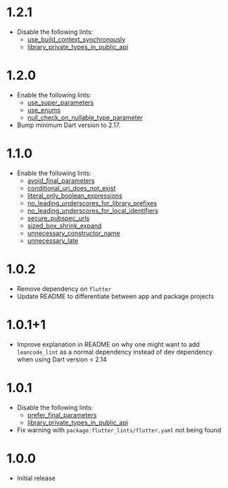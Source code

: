 # 1.2.1

- Disable the following lints:
  - [use_build_context_synchronously](https://dart-lang.github.io/linter/lints/use_build_context_synchronously)
  - [library_private_types_in_public_api](https://dart-lang.github.io/linter/lints/library_private_types_in_public_api)

# 1.2.0

- Enable the following lints:
  - [use_super_parameters](https://dart-lang.github.io/linter/lints/use_super_parameters)
  - [use_enums](https://dart-lang.github.io/linter/lints/use_enums)
  - [null_check_on_nullable_type_parameter](https://dart-lang.github.io/linter/lints/null_check_on_nullable_type_parameter.html)
- Bump minimum Dart version to 2.17.

# 1.1.0

- Enable the following lints:
  - [avoid_final_parameters](https://dart-lang.github.io/linter/lints/avoid_final_parameters)
  - [conditional_uri_does_not_exist](https://dart-lang.github.io/linter/lints/conditional_uri_does_not_exist)
  - [literal_only_boolean_expressions](https://dart-lang.github.io/linter/lints/literal_only_boolean_expressions)
  - [no_leading_underscores_for_library_prefixes](https://dart-lang.github.io/linter/lints/no_leading_underscores_for_library_prefixes)
  - [no_leading_underscores_for_local_identifiers](https://dart-lang.github.io/linter/lints/no_leading_underscores_for_local_identifiers)
  - [secure_pubspec_urls](https://dart-lang.github.io/linter/lints/secure_pubspec_urls)
  - [sized_box_shrink_expand](https://dart-lang.github.io/linter/lints/sized_box_shrink_expand)
  - [unnecessary_constructor_name](https://dart-lang.github.io/linter/lints/unnecessary_constructor_name)
  - [unnecessary_late](https://dart-lang.github.io/linter/lints/unnecessary_late)

# 1.0.2

- Remove dependency on `flutter`
- Update README to differentiate between app and package projects

# 1.0.1+1

- Improve explanation in README on why one might want to add `leancode_lint` as
  a normal dependency instead of dev dependency when using Dart version < 2.14

# 1.0.1

- Disable the following lints:
  - [prefer_final_parameters](https://dart-lang.github.io/linter/lints/prefer_final_parameters)
  - [library_private_types_in_public_api](https://dart-lang.github.io/linter/lints/library_private_types_in_public_api)
- Fix warning with `package:flutter_lints/flutter.yaml` not being found

# 1.0.0

- Initial release

